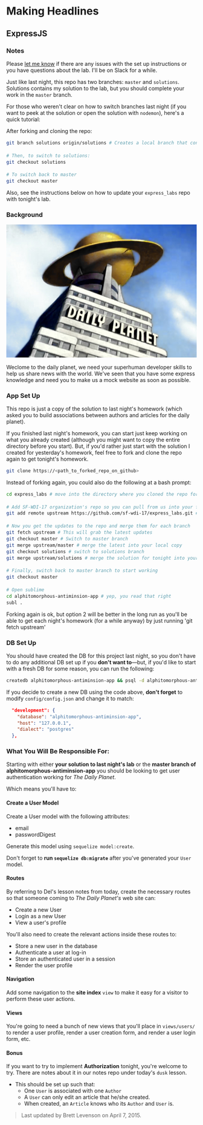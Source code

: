 # Making Headlines
## ExpressJS

### Notes

Please [let me know](mailto:brett.levenson@ga.co) if there are any issues with the set up instructions or you have questions about the lab. I'll be on Slack for a while.

Just like last night, this repo has two branches: `master` and `solutions`. Solutions contains my solution to the lab, but you should complete your work in the `master` branch.

For those who weren't clear on how to switch branches last night (if you want to peek at the solution or open the solution with `nodemon`), here's a quick tutorial:

After forking and cloning the repo:

```bash
git branch solutions origin/solutions # Creates a local branch that contains the solution I created

# Then, to switch to solutions:
git checkout solutions

# To switch back to master
git checkout master
```

Also, see the instructions below on how to update your `express_labs` repo with tonight's lab.

### Background

<img src="daily_planet.jpg">

Weclome to the daily planet, we need your superhuman developer skills to help us share news with the world. We've seen that you have some express knowledge and need you to make us a mock website as soon as possible.

### App Set Up

This repo is just a copy of the solution to last night's homework (which asked you to build associations between authors and articles for the daily planet).

If you finished last night's homework, you can start just keep working on what you already created (although you might want to copy the entire directory before you start). But, if you'd rather just start with the solution I created for yesterday's homework, feel free to fork and clone the repo again to get tonight's homework.

```bash
git clone https://<path_to_forked_repo_on_github>
```

Instead of forking again, you could also do the following at a bash prompt:
```bash
cd express_labs # move into the directory where you cloned the repo for last night's homework

# Add SF-WDI-17 organization's repo so you can pull from us into your forked copy:
git add remote upstream https://github.com/sf-wdi-17/express_labs.git # make sure git isn't reporting any errors, and then do:

# Now you get the updates to the repo and merge them for each branch
git fetch upstream # This will grab the latest updates
git checkout master # Switch to master branch
git merge upstream/master # merge the latest into your local copy
git checkout solutions # switch to solutions branch
git merge upstream/solutions # merge the solution for tonight into your local copy

# Finally, switch back to master branch to start working
git checkout master

# Open sublime
cd alphitomorphous-antiminsion-app # yep, you read that right
subl .
```

Forking again is ok, but option 2 will be better in the long run as you'll be able to get each night's homework (for a while anyway) by just running 'git fetch upstream'

### DB Set Up

You should have created the DB for this project last night, so you don't have to do any additional DB set up if you **don't want to**—but, if you'd like to start with a fresh DB for some reason, you can run the following:

```bash
createdb alphitomorphous-antiminsion-app && psql -d alphitomorphous-antiminsion-app -a -f baalshem-adrenotropic-db.sql
```

If you decide to create a new DB using the code above, **don't forget** to modify `config/config.json` and change it to match:

```json
  "development": {
    "database": "alphitomorphous-antiminsion-app",
    "host": "127.0.0.1",
    "dialect": "postgres"
  },
```

### What You Will Be Responsible For:

Starting with either **your solution to last night's lab** or the **master branch of alphitomorphous-antiminsion-app** you should be looking to get user authentication working for *The Daily Planet*.

Which means you'll have to:

#### Create a User Model

Create a User model with the following attributes:

 - email
 - passwordDigest

Generate this model using `sequelize model:create`.

Don't forget to **run `sequelize db:migrate`** after you've generated your `User` model.

#### Routes

By referring to Del's lesson notes from today, create the necessary routes so that someone coming to *The Daily Planet's* web site can:

 - Create a new User
 - Login as a new User
 - View a user's profile

You'll also need to create the relevant actions inside these routes to:

 - Store a new user in the database
 - Authenticate a user at log-in
 - Store an authenticated user in a session
 - Render the user profile

#### Navigation

Add some navigation to the **site index** `view` to make it easy for a visitor to perform these user actions.

#### Views

You're going to need a bunch of new views that you'll place in `views/users/` to render a user profile, render a user creation form, and render a user login form, etc.

#### Bonus

If you want to try to implement **Authorization** tonight, you're welcome to try. There are notes about it in our notes repo under today's `dusk` lesson.

 - This should be set up such that:
   - One `User` is associated with one `Author`
   - A `User` can only edit an article that he/she created.
   - When created, an `Article` knows who its `Author` and `User` is.

> Last updated by Brett Levenson on April 7, 2015.